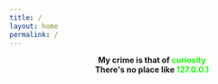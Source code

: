 ```yaml
---
title: /
layout: home
permalink: /
---
```

<link rel="shortcut icon" type="image/x-icon" href="favicon.ico">
<b><center>My crime is that of <span style="color: #17ff00;">curiosity</span></center></b>
<b><center>There's no place like <span style="color: #17ff00;">127.0.0.1</span></center></b>
